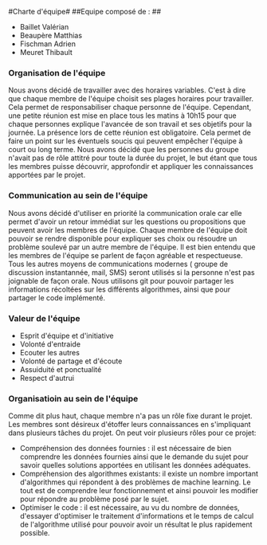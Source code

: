 #Charte d'équipe#
##Equipe composé de : ##
* Baillet Valérian
* Beaupère Matthias
* Fischman Adrien
* Meuret Thibault


### Organisation de l'équipe ###

Nous avons décidé de travailler avec des horaires variables. C'est à dire que chaque membre de l'équipe choisit ses plages horaires pour travailler. Cela permet de responsabiliser chaque personne de l'équipe. Cependant, une petite réunion est mise en place tous les matins à 10h15 pour que chaque personnes explique l'avancée de son travail et ses objetifs pour la journée. La présence lors de cette réunion est obligatoire. Cela permet de faire un point sur les éventuels soucis qui peuvent empêcher l'équipe à court ou long terme. Nous avons décidé que les personnes du groupe n'avait pas de rôle attitré pour toute la durée du projet, le but étant que tous les membres puisse découvrir, approfondir et appliquer les connaissances apportées par le projet.


### Communication au sein de l'équipe ###

Nous avons décidé d'utiliser en priorité la communication orale car elle permet d'avoir un retour immédiat sur les questions ou propositions que peuvent avoir les membres de l'équipe. Chaque membre de l'équipe doit pouvoir se rendre disponible pour expliquer ses choix ou résoudre un problème soulevé par un autre membre de l'équipe. Il est bien entendu que les membres de l'équipe se parlent de façon agréable et respectueuse. Tous les autres moyens de communications modernes ( groupe de discussion instantannée, mail, SMS) seront utilisés si la personne n'est pas joignable de façon orale. Nous utilisons git pour pouvoir partager les informations récoltées sur les différents algorithmes, ainsi que pour partager le code implémenté. 

### Valeur de l'équipe ###

* Esprit d'équipe et d'initiative
* Volonté d'entraide 
* Ecouter les autres
* Volonté de partage et d'écoute
* Assuiduité et ponctualité
* Respect d'autrui


### Organisatioin au sein de l'équipe ###

Comme dit plus haut, chaque membre n'a pas un rôle fixe durant le projet. Les membres sont désireux d'étoffer leurs connaissances en s'impliquant dans plusieurs tâches du projet. On peut voir plusieurs rôles pour ce projet:
* Compréhension des données fournies : il est nécessaire de bien comprendre les données fournies ainsi que le demande du sujet pour savoir quelles solutions apportées en utilisant les données adéquates.
* Compréhension des algorithmes existants: il existe un nombre important d'algorithmes qui répondent à des problèmes de machine learning. Le tout est de comprendre leur fonctionnement et ainsi pouvoir les modifier pour répondre au problème posé par le sujet.
* Optimiser le code : il est nécessaire, au vu du nombre de données, d'essayer d'optimiser le traitement d'informations et le temps de calcul de l'algorithme utilisé pour pouvoir avoir un résultat le plus rapidement possible.
